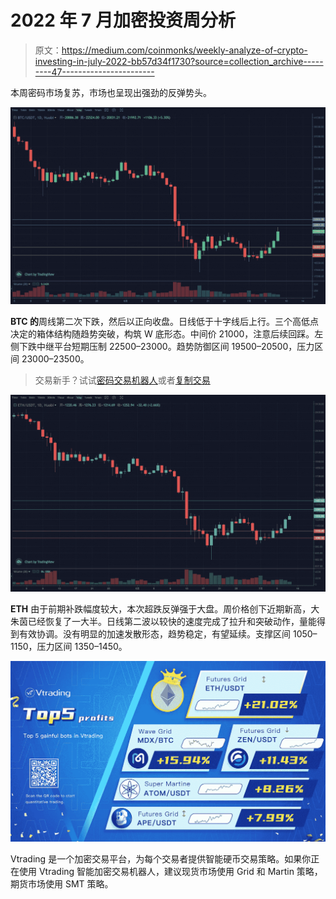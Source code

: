 # 2022 年 7 月加密投资周分析

> 原文：<https://medium.com/coinmonks/weekly-analyze-of-crypto-investing-in-july-2022-bb57d34f1730?source=collection_archive---------47----------------------->

本周密码市场复苏，市场也呈现出强劲的反弹势头。

![](img/e9be368ca87a2f48638166fa9db128ec.png)

**BTC 的**周线第二次下跌，然后以正向收盘。日线低于十字线后上行。三个高低点决定的箱体结构随趋势突破，构筑 W 底形态。中间价 21000，注意后续回踩。左侧下跌中继平台短期压制 22500–23000。趋势防御区间 19500–20500，压力区间 23000–23500。

> 交易新手？试试[密码交易机器人](/coinmonks/crypto-trading-bot-c2ffce8acb2a)或者[复制交易](/coinmonks/top-10-crypto-copy-trading-platforms-for-beginners-d0c37c7d698c)

![](img/ba5d3bb68cfaece196432afdfe2100da.png)

**ETH** 由于前期补跌幅度较大，本次超跌反弹强于大盘。周价格创下近期新高，大朱茵已经恢复了一大半。日线第二波以较快的速度完成了拉升和突破动作，量能得到有效协调。没有明显的加速发散形态，趋势稳定，有望延续。支撑区间 1050–1150，压力区间 1350–1450。

![](img/16895213675e438879f46d999123c695.png)

Vtrading 是一个加密交易平台，为每个交易者提供智能硬币交易策略。如果你正在使用 Vtrading 智能加密交易机器人，建议现货市场使用 Grid 和 Martin 策略，期货市场使用 SMT 策略。